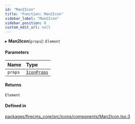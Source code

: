 ```yaml
---
id: "Man2Icon"
title: "Function: Man2Icon"
sidebar_label: "Man2Icon"
sidebar_position: 0
custom_edit_url: null
---
```


▸ **Man2Icon**(`props`): `Element`

#### Parameters

| Name | Type |
| :------ | :------ |
| `props` | [`IconProps`](../types/IconProps.md) |

#### Returns

`Element`

#### Defined in

[packages/firecms_core/src/icons/components/Man2Icon.tsx:3](https://github.com/FireCMSco/firecms/blob/d45f3739/packages/firecms_core/src/icons/components/Man2Icon.tsx#L3)
